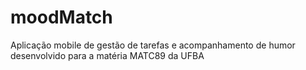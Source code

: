 # moodMatch
Aplicação mobile de gestão de tarefas e acompanhamento de humor desenvolvido para a matéria MATC89 da UFBA

